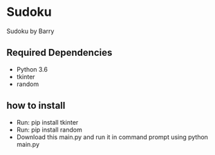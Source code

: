 # Sudoku
 Sudoku by Barry

## Required Dependencies
* Python 3.6
* tkinter
* random

## how to install
* Run: pip install tkinter
* Run: pip install random
* Download this main.py and run it in command prompt using python main.py